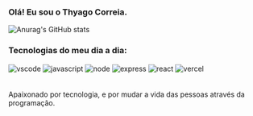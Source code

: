 ### Olá! Eu sou o Thyago Correia.

![Anurag's GitHub stats](https://github-readme-stats.vercel.app/api?username=thyagoasc&show_icons=true&theme=transparent)

### Tecnologias do meu dia a dia:
<div style="display: inlineblock">
  <img align="center" alt="vscode" src="https://img.shields.io/badge/Visual_Studio_Code-0078D4?style=for-the-badge&logo=visual%20studio%20code&logoColor=white"/>
  <img align="center" alt="javascript" src="https://img.shields.io/badge/JavaScript-F7DF1E?style=for-the-badge&logo=javascript&logoColor=black"/>
  <img align="center" alt="node" src="https://img.shields.io/badge/Node.js-43853D?style=for-the-badge&logo=node.js&logoColor=white"/>
  <img align="center" alt="express" src="https://img.shields.io/badge/Express.js-404D59?style=for-the-badge"/>
  <img align="center" alt="react" src="https://img.shields.io/badge/React_Native-20232A?style=for-the-badge&logo=react&logoColor=61DAFB"/>
  <img align="center" alt="vercel" src="https://img.shields.io/badge/Vercel-000000?style=for-the-badge&logo=vercel&logoColor=white"/>  
</div>
<br>
<br>
Apaixonado por tecnologia, e por mudar a vida das pessoas através da programação.
